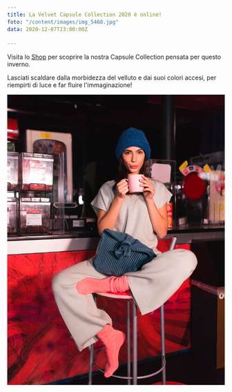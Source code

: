 ```yaml
---
title: La Velvet Capsule Collection 2020 è online!
foto: "/content/images/img_5468.jpg"
data: 2020-12-07T23:00:00Z

---
```

Visita lo [Shop](https://ledue-factory.myshopify.com) per scoprire la nostra Capsule Collection pensata per questo inverno.

Lasciati scaldare dalla morbidezza del velluto e dai suoi colori accesi, per riempirti di luce e far fluire l'immaginazione!

![](/content/images/img_4961-copy.jpg)